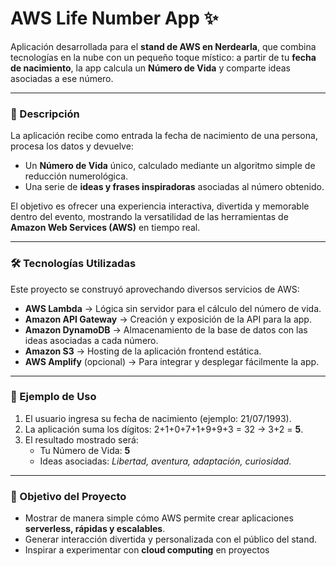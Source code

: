 # AWS Life Number App ✨  

Aplicación desarrollada para el **stand de AWS en Nerdearla**, que combina tecnologías en la nube con un pequeño toque místico: a partir de tu **fecha de nacimiento**, la app calcula un **Número de Vida** y comparte ideas asociadas a ese número.  

---

### 🚀 Descripción  

La aplicación recibe como entrada la fecha de nacimiento de una persona, procesa los datos y devuelve:  

- Un **Número de Vida** único, calculado mediante un algoritmo simple de reducción numerológica.  
- Una serie de **ideas y frases inspiradoras** asociadas al número obtenido.  

El objetivo es ofrecer una experiencia interactiva, divertida y memorable dentro del evento, mostrando la versatilidad de las herramientas de **Amazon Web Services (AWS)** en tiempo real.  

---

### 🛠️ Tecnologías Utilizadas  

Este proyecto se construyó aprovechando diversos servicios de AWS:  

- **AWS Lambda** → Lógica sin servidor para el cálculo del número de vida.  
- **Amazon API Gateway** → Creación y exposición de la API para la app.  
- **Amazon DynamoDB** → Almacenamiento de la base de datos con las ideas asociadas a cada número.  
- **Amazon S3** → Hosting de la aplicación frontend estática.  
- **AWS Amplify** (opcional) → Para integrar y desplegar fácilmente la app. 

---

### 🧮 Ejemplo de Uso  

1. El usuario ingresa su fecha de nacimiento (ejemplo: 21/07/1993).  
2. La aplicación suma los dígitos: 2+1+0+7+1+9+9+3 = 32 → 3+2 = **5**.  
3. El resultado mostrado será:  
   - Tu Número de Vida: **5**  
   - Ideas asociadas: *Libertad, aventura, adaptación, curiosidad.*  

---

### 🎯 Objetivo del Proyecto  

- Mostrar de manera simple cómo AWS permite crear aplicaciones **serverless, rápidas y escalables**.  
- Generar interacción divertida y personalizada con el público del stand.  
- Inspirar a experimentar con **cloud computing** en proyectos 
